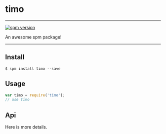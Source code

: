 # timo

---

[![spm version](http://spmjs.io/badge/timo)](http://spmjs.io/package/timo)

An awesome spm package!

---

## Install

```
$ spm install timo --save
```

## Usage

```js
var timo = require('timo');
// use timo
```

## Api

Here is more details.

